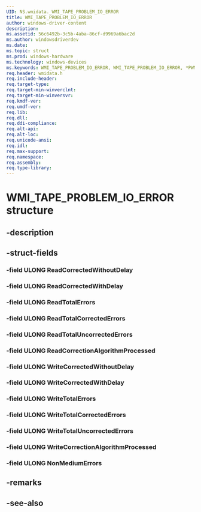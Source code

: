 ```yaml
---
UID: NS.wmidata._WMI_TAPE_PROBLEM_IO_ERROR
title: WMI_TAPE_PROBLEM_IO_ERROR
author: windows-driver-content
description: 
ms.assetid: 56c6492b-3c5b-4aba-86cf-d9969a6bac2d
ms.author: windowsdriverdev
ms.date: 
ms.topic: struct
ms.prod: windows-hardware
ms.technology: windows-devices
ms.keywords: WMI_TAPE_PROBLEM_IO_ERROR, WMI_TAPE_PROBLEM_IO_ERROR, *PWMI_TAPE_PROBLEM_IO_ERROR
req.header: wmidata.h
req.include-header:
req.target-type:
req.target-min-winverclnt:
req.target-min-winversvr:
req.kmdf-ver:
req.umdf-ver:
req.lib:
req.dll:
req.ddi-compliance:
req.alt-api:
req.alt-loc:
req.unicode-ansi:
req.idl:
req.max-support:
req.namespace:
req.assembly:
req.type-library:
---
```


# WMI_TAPE_PROBLEM_IO_ERROR structure

## -description



## -struct-fields

### -field ULONG ReadCorrectedWithoutDelay			
 	
### -field ULONG ReadCorrectedWithDelay			
 	
### -field ULONG ReadTotalErrors			
 	
### -field ULONG ReadTotalCorrectedErrors			
 	
### -field ULONG ReadTotalUncorrectedErrors			
 	
### -field ULONG ReadCorrectionAlgorithmProcessed			
 	
### -field ULONG WriteCorrectedWithoutDelay			
 	
### -field ULONG WriteCorrectedWithDelay			
 	
### -field ULONG WriteTotalErrors			
 	
### -field ULONG WriteTotalCorrectedErrors			
 	
### -field ULONG WriteTotalUncorrectedErrors			
 	
### -field ULONG WriteCorrectionAlgorithmProcessed			
 	
### -field ULONG NonMediumErrors			
 	
## -remarks

## -see-also